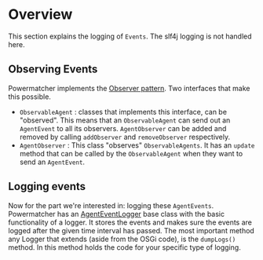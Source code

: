 # Overview

This section explains the logging of `Events`. The slf4j logging is not handled here.

## Observing Events

Powermatcher implements the [Observer pattern](http://en.wikipedia.org/wiki/Observer_pattern). Two interfaces that make this possible. 

* `ObservableAgent` : classes that implements this interface, can be "observed". This means that an `ObservableAgent` can send out an `AgentEvent` to all its observers. `AgentObserver` can be added and removed by calling `addObserver` and `removeObserver` respectively.
* `AgentObserver` : This class "observes" `ObservableAgents`. It has an `update` method that can be called by the `ObservableAgent` when they want to send an `AgentEvent`.

## Logging events

Now for the part we're interested in: logging these `AgentEvents`. Powermatcher has an [AgentEventLogger](https://github.com/flexiblepower/powermatcher/blob/master/net.powermatcher.monitoring.csv/src/net/powermatcher/monitoring/csv/AgentEventLogger.java) base class with the basic functionality of a logger. It stores the events and makes sure the events are logged after the given time interval has passed. The most important method any Logger that extends (aside from the OSGi code), is the `dumpLogs()` method. In this method holds the code for your specific type of logging.

